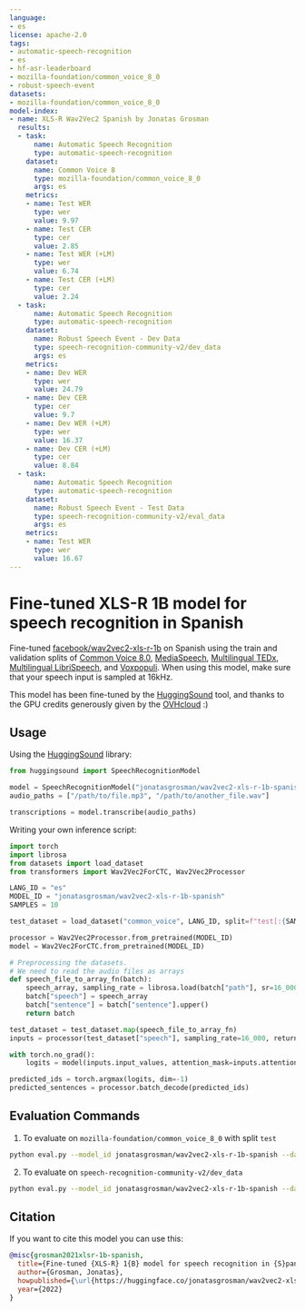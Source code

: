 ```yaml
---
language:
- es
license: apache-2.0
tags:
- automatic-speech-recognition
- es
- hf-asr-leaderboard
- mozilla-foundation/common_voice_8_0
- robust-speech-event
datasets:
- mozilla-foundation/common_voice_8_0
model-index:
- name: XLS-R Wav2Vec2 Spanish by Jonatas Grosman
  results:
  - task:
      name: Automatic Speech Recognition
      type: automatic-speech-recognition
    dataset:
      name: Common Voice 8
      type: mozilla-foundation/common_voice_8_0
      args: es
    metrics:
    - name: Test WER
      type: wer
      value: 9.97
    - name: Test CER
      type: cer
      value: 2.85
    - name: Test WER (+LM)
      type: wer
      value: 6.74
    - name: Test CER (+LM)
      type: cer
      value: 2.24
  - task:
      name: Automatic Speech Recognition
      type: automatic-speech-recognition
    dataset:
      name: Robust Speech Event - Dev Data
      type: speech-recognition-community-v2/dev_data
      args: es
    metrics:
    - name: Dev WER
      type: wer
      value: 24.79
    - name: Dev CER
      type: cer
      value: 9.7
    - name: Dev WER (+LM)
      type: wer
      value: 16.37
    - name: Dev CER (+LM)
      type: cer
      value: 8.84
  - task:
      name: Automatic Speech Recognition
      type: automatic-speech-recognition
    dataset:
      name: Robust Speech Event - Test Data
      type: speech-recognition-community-v2/eval_data
      args: es
    metrics:
    - name: Test WER
      type: wer
      value: 16.67
---
```


# Fine-tuned XLS-R 1B model for speech recognition in Spanish

Fine-tuned [facebook/wav2vec2-xls-r-1b](https://huggingface.co/facebook/wav2vec2-xls-r-1b) on Spanish using the train and validation splits of [Common Voice 8.0](https://huggingface.co/datasets/mozilla-foundation/common_voice_8_0), [MediaSpeech](https://www.openslr.org/108/), [Multilingual TEDx](http://www.openslr.org/100), [Multilingual LibriSpeech](https://www.openslr.org/94/), and [Voxpopuli](https://github.com/facebookresearch/voxpopuli).
When using this model, make sure that your speech input is sampled at 16kHz.

This model has been fine-tuned by the [HuggingSound](https://github.com/jonatasgrosman/huggingsound) tool, and thanks to the GPU credits generously given by the [OVHcloud](https://www.ovhcloud.com/en/public-cloud/ai-training/) :)

## Usage

Using the [HuggingSound](https://github.com/jonatasgrosman/huggingsound) library:

```python
from huggingsound import SpeechRecognitionModel

model = SpeechRecognitionModel("jonatasgrosman/wav2vec2-xls-r-1b-spanish")
audio_paths = ["/path/to/file.mp3", "/path/to/another_file.wav"]

transcriptions = model.transcribe(audio_paths)
```

Writing your own inference script:

```python
import torch
import librosa
from datasets import load_dataset
from transformers import Wav2Vec2ForCTC, Wav2Vec2Processor

LANG_ID = "es"
MODEL_ID = "jonatasgrosman/wav2vec2-xls-r-1b-spanish"
SAMPLES = 10

test_dataset = load_dataset("common_voice", LANG_ID, split=f"test[:{SAMPLES}]")

processor = Wav2Vec2Processor.from_pretrained(MODEL_ID)
model = Wav2Vec2ForCTC.from_pretrained(MODEL_ID)

# Preprocessing the datasets.
# We need to read the audio files as arrays
def speech_file_to_array_fn(batch):
    speech_array, sampling_rate = librosa.load(batch["path"], sr=16_000)
    batch["speech"] = speech_array
    batch["sentence"] = batch["sentence"].upper()
    return batch

test_dataset = test_dataset.map(speech_file_to_array_fn)
inputs = processor(test_dataset["speech"], sampling_rate=16_000, return_tensors="pt", padding=True)

with torch.no_grad():
    logits = model(inputs.input_values, attention_mask=inputs.attention_mask).logits

predicted_ids = torch.argmax(logits, dim=-1)
predicted_sentences = processor.batch_decode(predicted_ids)
```

## Evaluation Commands

1. To evaluate on `mozilla-foundation/common_voice_8_0` with split `test`

```bash
python eval.py --model_id jonatasgrosman/wav2vec2-xls-r-1b-spanish --dataset mozilla-foundation/common_voice_8_0 --config es --split test
```

2. To evaluate on `speech-recognition-community-v2/dev_data`

```bash
python eval.py --model_id jonatasgrosman/wav2vec2-xls-r-1b-spanish --dataset speech-recognition-community-v2/dev_data --config es --split validation --chunk_length_s 5.0 --stride_length_s 1.0
```

## Citation
If you want to cite this model you can use this:

```bibtex
@misc{grosman2021xlsr-1b-spanish,
  title={Fine-tuned {XLS-R} 1{B} model for speech recognition in {S}panish},
  author={Grosman, Jonatas},
  howpublished={\url{https://huggingface.co/jonatasgrosman/wav2vec2-xls-r-1b-spanish}},
  year={2022}
}
```